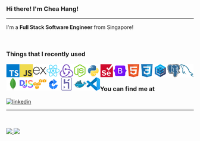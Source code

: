 <div>
  <h3>Hi there! I'm Chea Hang!</h3>
  <hr />
  <p>I'm a <b>Full Stack Software Engineer</b> from Singapore!</p>
  <br />
  <h3>Things that I recently used</h3>

<img align="left" width="36px" alt="Typescript" src="https://github.com/devicons/devicon/blob/master/icons/typescript/typescript-original.svg">
<img align="left" width="36px" alt="JavaScript" src="https://github.com/devicons/devicon/blob/master/icons/javascript/javascript-original.svg">
<img align="left" width="36px" alt="Express.js" src="https://github.com/devicons/devicon/blob/master/icons/express/express-original.svg">
<img align="left" width="36px" alt="React" src="https://github.com/devicons/devicon/blob/master/icons/react/react-original.svg">
<img align="left" width="36px" alt="Redux" src="https://github.com/devicons/devicon/blob/master/icons/redux/redux-original.svg">
<img align="left" width="36px" alt="Node.js" src="https://github.com/devicons/devicon/blob/master/icons/nodejs/nodejs-original.svg">
<img align="left" width="36px" alt="Python" src="https://github.com/devicons/devicon/blob/master/icons/python/python-original.svg">
<img align="left" width="36px" alt="Selenium" src="https://github.com/devicons/devicon/blob/master/icons/selenium/selenium-original.svg">
<img align="left" width="36px" alt="Bootstrap" src="https://github.com/devicons/devicon/blob/master/icons/bootstrap/bootstrap-original.svg" />
<img align="left" width="36px" alt="HTML" src="https://github.com/devicons/devicon/blob/master/icons/html5/html5-original.svg">
<img align="left" width="36px" alt="CSS" src="https://github.com/devicons/devicon/blob/master/icons/css3/css3-original.svg">
<img align="left" width="36px" alt="Sequelize" src="https://github.com/devicons/devicon/blob/master/icons/sequelize/sequelize-original.svg">
<img align="left" width="36px" alt="PostgreSQL" src="https://github.com/devicons/devicon/blob/master/icons/postgresql/postgresql-original.svg">
<img align="left" width="36px" alt="MySQL" src="https://github.com/devicons/devicon/blob/master/icons/mysql/mysql-original.svg">
<img align="left" width="36px" alt="MongoDB" src="https://github.com/devicons/devicon/blob/master/icons/mongodb/mongodb-original.svg">
<img align="left" width="36px" alt="Discord.js" src="https://github.com/devicons/devicon/blob/master/icons/discordjs/discordjs-original.svg">
<img align="left" width="36px" alt="AWS" src="https://github.com/devicons/devicon/blob/master/icons/amazonwebservices/amazonwebservices-original.svg" />
<img align="left" width="36px" alt="Bamboo" src="https://github.com/devicons/devicon/blob/master/icons/bamboo/bamboo-original.svg" />
<img align="left" width="36px" alt="Heroku" src="https://github.com/devicons/devicon/blob/master/icons/heroku/heroku-original.svg">
<img align="left" width="36px" alt="Docker" src="https://github.com/devicons/devicon/blob/master/icons/docker/docker-original.svg">
<img align="left" width="36px" alt="VSCode" src="https://github.com/devicons/devicon/blob/master/icons/vscode/vscode-original.svg">
  <br />
  <br />
  <h3>You can find me at</h3>
      <a href="https://www.linkedin.com/in/chea-hang-chan-45a98a99/">
        <img alt="linkedin" src="https:&#x2F;&#x2F;img.shields.io&#x2F;badge&#x2F;linkedin-%230077B5.svg?style&#x3D;for-the-badge&amp;logo&#x3D;linkedin&amp;logoColor&#x3D;white"/>
      </a>
  <hr />
  <br></br>

  <a href="https://github.com/anuraghazra/github-readme-stats">
    <img src="https://github-readme-stats.vercel.app/api?username=cheahang-chan&count_private=true&hide=issues&show_icons=true&theme=dracula" />
  </a>
  <a href="https://github.com/anuraghazra/github-readme-stats">
    <img src="https://github-readme-stats.vercel.app/api/top-langs/?username=cheahang-chan&layout=compact&theme=dracula" />
  </a>
</div>
